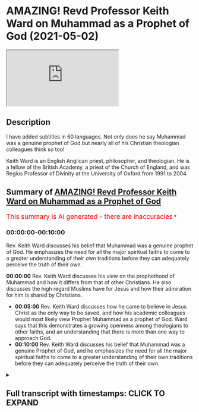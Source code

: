 # AMAZING! Revd Professor Keith Ward on Muhammad as a Prophet of God (2021-05-02)

<iframe loading='lazy' allow='autoplay' src='https://www.youtube.com/embed/FkeoGRT_ATE'></iframe>

## Description

I have added subtitles in 60 languages.
Not only does he say Muhammad was a genuine prophet of God but nearly all of his Christian theologian colleagues think so too!

Keith Ward is an English Anglican priest, philosopher, and theologian. He is a fellow of the British Academy, a priest of the Church of England, and was Regius Professor of Divinity at the University of Oxford from 1991 to 2004.

## Summary of [AMAZING! Revd Professor Keith Ward on Muhammad as a Prophet of God](https://www.youtube.com/watch?v=FkeoGRT_ATE)

<span style="color:red; font-size:125%">This summary is AI generated - there are inaccuracies</span> [](/)*

### <a onclick="modifyYTiframeseektime('0')">00:00:00-00:10:00</a>

Rev. Keith Ward discusses his belief that Muhammad was a genuine prophet of God. He emphasizes the need for all the major spiritual faiths to come to a greater understanding of their own traditions before they can adequately perceive the truth of their own.

**<a onclick="modifyYTiframeseektime('0')">00:00:00</a>** Rev. Keith Ward discusses his view on the prophethood of Muhammad and how it differs from that of other Christians. He also discusses the high regard Muslims have for Jesus and how their admiration for him is shared by Christians.

* **<a onclick="modifyYTiframeseektime('300')">00:05:00</a>** Rev. Keith Ward discusses how he came to believe in Jesus Christ as the only way to be saved, and how his academic colleagues would most likely view Prophet Muhammad as a prophet of God. Ward says that this demonstrates a growing openness among theologians to other faiths, and an understanding that there is more than one way to approach God.
* **<a onclick="modifyYTiframeseektime('600')">00:10:00</a>** Rev. Keith Ward discusses his belief that Muhammad was a genuine Prophet of God, and he emphasizes the need for all the major spiritual faiths to come to a greater understanding of their own traditions before they can adequately perceive the truth of their own.

<details><summary><h2>Full transcript with timestamps: CLICK TO EXPAND</h2></summary>

<a onclick="modifyYTiframeseektime('0')">0:00:00</a> What do you as a Christian theologian
make of the prophethood of Muhammad?
<a onclick="modifyYTiframeseektime('5')">0:00:05</a> Do you have any thoughts about that?  
<a onclick="modifyYTiframeseektime('10')">0:00:10</a> I do think Muhammad was a genuine
Prophet of God and that he was raised up by God
<a onclick="modifyYTiframeseektime('18')">0:00:18</a> and that the Quran is in some way an expression
of God's Revelation. So I do think that  
<a onclick="modifyYTiframeseektime('33')">0:00:33</a> I am a Christian, I'm a follower of Jesus,
so clearly I'm not a Muslim but
<a onclick="modifyYTiframeseektime('39')">0:00:39</a> I would I think I'm totally opposed to people who
misunderstand Islam as a rejection of Christianity.
<a onclick="modifyYTiframeseektime('49')">0:00:49</a> I think that is not true. I think Islam would as
I see it and Muhammad I don't think he knew much
<a onclick="modifyYTiframeseektime('56')">0:00:56</a> about Christianity. I would have thought he was
opposed to some of the views of Christians that he
<a onclick="modifyYTiframeseektime('62')">0:01:02</a> knew about and I think that's true, but I don't
hold any of those views. In fact and none of my
<a onclick="modifyYTiframeseektime('68')">0:01:08</a> colleagues do. So there are differences,
I mean there are clear differences but I
<a onclick="modifyYTiframeseektime('76')">0:01:16</a> think he was a genuine, Muhammed was a genuine Prophet
of one God who stand against a sort of
<a onclick="modifyYTiframeseektime('87')">0:01:27</a> popularized Christian version of there being three
<a onclick="modifyYTiframeseektime('91')">0:01:31</a> gods or let's see three different things in god,
was correct he was justified in this so I
<a onclick="modifyYTiframeseektime('99')">0:01:39</a> see the difference between
a school of Islam and a school of Christianity has
<a onclick="modifyYTiframeseektime('107')">0:01:47</a> about the same sort of difference as a difference
between me and conservative Evangelical Christians.
<a onclick="modifyYTiframeseektime('117')">0:01:57</a> That there are differences I can live with those
I can respect those who differ from me and I
<a onclick="modifyYTiframeseektime('124')">0:02:04</a> think we have so I am not infallible so I'm
not saying that I know that I'm right, to use
<a onclick="modifyYTiframeseektime('131')">0:02:11</a> an expression from the Quran 'God will decide
who is right' but you have to go along with your
<a onclick="modifyYTiframeseektime('137')">0:02:17</a> own feelings so I follow Jesus because I
think he was a human expression of the wisdom
<a onclick="modifyYTiframeseektime('146')">0:02:26</a> and love of God and the main message of that
is that God loves without exception everyone.
<a onclick="modifyYTiframeseektime('154')">0:02:34</a> There are Christians who don't believe that, there
are Muslims who do believe that, right but wouldn't
<a onclick="modifyYTiframeseektime('161')">0:02:41</a> use words like Incarnation or the Trinity etc some
certain forbidden terms but if you accept that
<a onclick="modifyYTiframeseektime('170')">0:02:50</a> religious language is fluid and that all of us are
unable to comprehend the nature of God precisely
<a onclick="modifyYTiframeseektime('179')">0:02:59</a> I think islam and Christianity shouldn't
really be regarded as two different religions. I
<a onclick="modifyYTiframeseektime('185')">0:03:05</a> think they're two different ways of approaching
God and I'm nearer to many Muslims than I am
<a onclick="modifyYTiframeseektime('193')">0:03:13</a> to many Christians. So that's a very interesting
answer can I ask this question it's really
<a onclick="modifyYTiframeseektime('200')">0:03:20</a> really on behalf of i know some of the muslim
viewers audience will want me to ask this.
<a onclick="modifyYTiframeseektime('206')">0:03:26</a> Muslims also have a very high regard for Jesus
clearly yes and see him as a an incredibly
<a onclick="modifyYTiframeseektime('214')">0:03:34</a> wonderful human being who expressed the love of
God to the outcasts and the sinners and so on and
<a onclick="modifyYTiframeseektime('219')">0:03:39</a> and that's all wonderful, so your admiration for
Jesus is shared by Muslims too, or they may be
<a onclick="modifyYTiframeseektime('227')">0:03:47</a> expressed slightly differently of course. He's
not seen as an Icon into God that we pray through
<a onclick="modifyYTiframeseektime('232')">0:03:52</a> of course but they would wonder the question
would be 'Why aren't you a Muslim?' If you accept it
<a onclick="modifyYTiframeseektime('240')">0:04:00</a> in that mindset if you accept that Muhammad
is a prophet of God and you believe in one god
<a onclick="modifyYTiframeseektime('245')">0:04:05</a> god sent jesus that is virtually a definition of
what a muslim believes anyway um so they would
<a onclick="modifyYTiframeseektime('252')">0:04:12</a> ask why aren't you a muslim and and saying
you're a christian is not an answer because
<a onclick="modifyYTiframeseektime('257')">0:04:17</a> for the reasons you mentioned muslims can already
encompass that understanding as well that he
<a onclick="modifyYTiframeseektime('261')">0:04:21</a> is someone who expresses the love of God to
you and the wisdom of God in a
<a onclick="modifyYTiframeseektime('265')">0:04:25</a> very special way, you know many sufi muslims could
say yeah absolutely we agree with you but we're
<a onclick="modifyYTiframeseektime('270')">0:04:30</a> muslims so the question is 'Why are you not
a Muslim?' That's the question. Well it's like
<a onclick="modifyYTiframeseektime('276')">0:04:36</a> asking me why i'm an Anglican or an Episcopalian
rather than a Methodist um because that's the way
<a onclick="modifyYTiframeseektime('287')">0:04:47</a> of thinking of God which has i feel demanded
my loyalty. So it's a bit like saying why
<a onclick="modifyYTiframeseektime('299')">0:04:59</a> do you uh prefer one view of philosophy to another
view of philosophy and you say well because
<a onclick="modifyYTiframeseektime('308')">0:05:08</a> that that's the way that seems right to me that
attracts me to demands my loyalty and once your
<a onclick="modifyYTiframeseektime('315')">0:05:15</a> loyalty is demanded well i said this for a muslim
too of course you stay true to what has revealed
<a onclick="modifyYTiframeseektime('322')">0:05:22</a> god to you so i say all right the end why i'm a
christian is because i have personally experienced
<a onclick="modifyYTiframeseektime('329')">0:05:29</a> i believe that i have personally experienced
the presence of jesus christ actually um
<a onclick="modifyYTiframeseektime('337')">0:05:37</a> affecting what i feel and think. And
so i have no alternative you know this is
<a onclick="modifyYTiframeseektime('345')">0:05:45</a> this is the this is the person who has revealed
god to me personally but i so i'm not denying
<a onclick="modifyYTiframeseektime('350')">0:05:50</a> that muslims can have god revealed to them
in a different way and i honor that way
<a onclick="modifyYTiframeseektime('356')">0:05:56</a> but it's not my way that's not i would like
to try to understand it more that's true
<a onclick="modifyYTiframeseektime('361')">0:06:01</a> and be much in affinity with the Muslim
world of thought but it's just not the way
<a onclick="modifyYTiframeseektime('371')">0:06:11</a> that it's happened for me it's not my it's not
my not part of my autobiography. A
<a onclick="modifyYTiframeseektime('379')">0:06:19</a> supplementary question to that it just occurred
to me you acknowledged that Muhammad is
<a onclick="modifyYTiframeseektime('384')">0:06:24</a> a prophet, in your in your knowledge of your
colleagues in in Christian theology globally
<a onclick="modifyYTiframeseektime('389')">0:06:29</a> how widespread is that view do you think
that Mohammed was a prophet of God amongst your
<a onclick="modifyYTiframeseektime('397')">0:06:37</a> academic colleagues who are christian theologians?
I think it's almost universally accepted, I mean as
<a onclick="modifyYTiframeseektime('403')">0:06:43</a> you know even I suppose Roman Catholics are
on the whole more conservative than i would be
<a onclick="modifyYTiframeseektime('409')">0:06:49</a> as an episcopalian but they now officially
believe that uh islam is a revelation of god and
<a onclick="modifyYTiframeseektime('417')">0:06:57</a> that that's Vatican II, official electoration so
i think it was my colleagues would undoubtedly
<a onclick="modifyYTiframeseektime('426')">0:07:06</a> say that. I mean I know lots of
Christians wouldn't. But no well that's
<a onclick="modifyYTiframeseektime('431')">0:07:11</a> why i meant theologians, particularly those
who know theologians would all accept  
<a onclick="modifyYTiframeseektime('442')">0:07:22</a> but you know the truth yeah well if you're
asking the question how influential are
<a onclick="modifyYTiframeseektime('448')">0:07:28</a> theologians on most christians
the answer is not in this matter  
<a onclick="modifyYTiframeseektime('454')">0:07:34</a> yeah, no I there's some of you input
yeah anyway but that's interesting that
<a onclick="modifyYTiframeseektime('459')">0:07:39</a> that will come as quite a a revelation
and a quite a shocking thing to say that
<a onclick="modifyYTiframeseektime('464')">0:07:44</a> uh in your experience most of your academic
christian theological colleagues who are
<a onclick="modifyYTiframeseektime('469')">0:07:49</a> not catholics would actually see muhammad as a
Prophet of God. Yes, yes, I think that's true. That's
<a onclick="modifyYTiframeseektime('476')">0:07:56</a> remarkable! That I didn't know actually it was
a genuine question of mine um that's interesting
<a onclick="modifyYTiframeseektime('481')">0:08:01</a> so that that suggests a certain openness to other
faiths and and overcoming these cultural barriers
<a onclick="modifyYTiframeseektime('486')">0:08:06</a> and looking beyond our own comfort zones and and
recognizing patterns of commonality and similar
<a onclick="modifyYTiframeseektime('492')">0:08:12</a> spiritual dynamics and spiritual realities across
the boundaries between religions and theologians
<a onclick="modifyYTiframeseektime('498')">0:08:18</a> today are well equipped to do that in
our world in our global village perhaps.  
<a onclick="modifyYTiframeseektime('507')">0:08:27</a> I know you will know the work of Wilfred Cantwell Smith
who was the founder of Harvard University's Center for the Study of World Religions,
<a onclick="modifyYTiframeseektime('513')">0:08:33</a> and he was an expert on islam that was his scholarly
<a onclick="modifyYTiframeseektime('519')">0:08:39</a> field uh and he he actually recommended
that we should stop using the word religion
<a onclick="modifyYTiframeseektime('525')">0:08:45</a> as though there were different blocks of huge
beliefs which everybody who's a christian has this
<a onclick="modifyYTiframeseektime('532')">0:08:52</a> block and everybody who's a muslim has that block
and we just should talk about ways of faith and
<a onclick="modifyYTiframeseektime('538')">0:08:58</a> ways of approaching god and um i mean sympathy
with that i think talking about a religion
<a onclick="modifyYTiframeseektime('546')">0:09:06</a> you know some of my some of the christians
i know don't believe anything that i believe
<a onclick="modifyYTiframeseektime('552')">0:09:12</a> except they use the word jesus but
they're talking about somebody else.
<a onclick="modifyYTiframeseektime('557')">0:09:17</a> I think that this speaks of a yawning chasm shall
we say between your world in that sense uh of the
<a onclick="modifyYTiframeseektime('564')">0:09:24</a> academic theologians and certainly many in the
pew say in the united states and and um africa
<a onclick="modifyYTiframeseektime('569')">0:09:29</a> and other parts of the world where that they
are exclusivists to the absolute you know only
<a onclick="modifyYTiframeseektime('575')">0:09:35</a> i hear this all the time, only jesus will lead
you to god and i say well okay so moses didn't
<a onclick="modifyYTiframeseektime('581')">0:09:41</a> know jesus is he damned because you've got to
believe in jesus to be saved well what about all
<a onclick="modifyYTiframeseektime('584')">0:09:44</a> the prophets they didn't know and i'm not quite
sure what the answer they give to that but it's
<a onclick="modifyYTiframeseektime('588')">0:09:48</a> a very uh binary absolutist exclusive world view
which is a million miles from your own of course
<a onclick="modifyYTiframeseektime('596')">0:09:56</a> and it's a million miles away from uh saying that
jesus is the savior of the world not of one little
<a onclick="modifyYTiframeseektime('606')">0:10:06</a> group within the world and of course people like
ME and again most most of my academic colleagues
<a onclick="modifyYTiframeseektime('614')">0:10:14</a> would in general agree with this we would say
that the savior of the world is of course god
<a onclick="modifyYTiframeseektime('621')">0:10:21</a> and it's only insofar as jesus mediates god that
jesus is the savior of the world and we believe
<a onclick="modifyYTiframeseektime('626')">0:10:26</a> he does mediate god so we can say that but we're
not excluding everybody else because god wants to
<a onclick="modifyYTiframeseektime('632')">0:10:32</a> save the whole world and i'm very clear about that
and i think some of my muslim friends and i have
<a onclick="modifyYTiframeseektime('642')">0:10:42</a> been have a close association with
the Oxford Islamic Centre and i think  
<a onclick="modifyYTiframeseektime('651')">0:10:51</a> most of them i think believe that too.
<a onclick="modifyYTiframeseektime('655')">0:10:55</a> I just want to say thank you
very much indeed for your time and um  
<a onclick="modifyYTiframeseektime('663')">0:11:03</a> it was really really fascinating and i know
uh many muslims um will be very interested
<a onclick="modifyYTiframeseektime('669')">0:11:09</a> in what you've said but in clarifying because
we're often used to uh fundamentalist christians
<a onclick="modifyYTiframeseektime('674')">0:11:14</a> having a go and to hear an alternative
voice of which your voice is certainly
<a onclick="modifyYTiframeseektime('681')">0:11:21</a> more more representative of
christianity i think than the harsh extremism
<a onclick="modifyYTiframeseektime('688')">0:11:28</a> that we hear of it's good that muslims
hear this and you're more openness to
<a onclick="modifyYTiframeseektime('695')">0:11:35</a> islam as well to be frank so um yeah thank you
so much. I actually think Paul that until
<a onclick="modifyYTiframeseektime('703')">0:11:43</a> all the the major developed spiritual faiths
of the world i include india and buddhism
<a onclick="modifyYTiframeseektime('711')">0:11:51</a> and forms of hinduism in this too until they come
to a greater understanding of their own historical
<a onclick="modifyYTiframeseektime('719')">0:11:59</a> perspective and development and and shared
goals and their differences as well and but
<a onclick="modifyYTiframeseektime('726')">0:12:06</a> have a sympathetic appreciation of that until that
happens uh we're not going to adequately perceive
<a onclick="modifyYTiframeseektime('734')">0:12:14</a> the truth of our own tradition that we belong
to. Yes, excellent. Well thank you very much and
<a onclick="modifyYTiframeseektime('741')">0:12:21</a> i'm going to end the discussion now and
and thank you everyone for listening in and
<a onclick="modifyYTiframeseektime('747')">0:12:27</a> please leave your comments and your thoughts as well. Until next time. Thank you. I do think
<a onclick="modifyYTiframeseektime('754')">0:12:34</a> that Muhammad was a genuine Prophet of God. I do
think that Muhammad was a genuine Prophet of God.  

</details>
